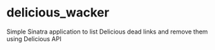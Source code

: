 delicious_wacker
================

Simple Sinatra application to list Delicious dead links and remove them using Delicious API
